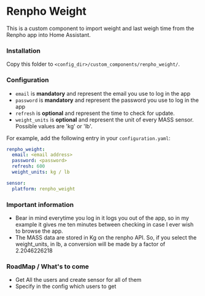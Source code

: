 # Renpho Weight

This is a custom component to import weight and last weigh time from the Renpho app into Home Assistant.

### Installation

Copy this folder to `<config_dir>/custom_components/renpho_weight/`.


### Configuration

- `email` is **mandatory** and represent the email you use to log in the app
- `password` is **mandatory** and represent the password you use to log in the app
- `refresh` is **optional** and represent the time to check for update. 
- `weight_units` is **optional** and represent the unit of every MASS sensor.  Possible values are 'kg' or 'lb'.

For example, add the following entry in your `configuration.yaml`:

```yaml
renpho_weight:
  email: <email address>
  password: <password>
  refresh: 600
  weight_units: kg / lb

sensor:
  platform: renpho_weight
```


### Important information
- Bear in mind everytime you log in it logs you out of the app, so in my example it gives me ten minutes between checking in case I ever wish to browse the app.
- The MASS data are stored in Kg on the renpho API.  So, if you select the weight_units, in lb, a conversion will be made by a factor of 2.2046226218


### RoadMap / What's to come
- Get All the users and create sensor for all of them
- Specify in the config which users to get